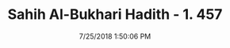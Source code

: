 ---
title        : "Sahih Al-Bukhari Hadith - 1. 457"
date         : 7/25/2018 1:50:06 PM
draft        : false
type         : "hadith"
layout       : "hadith"
BookCode     : "SHB"
VolumeNumber : "1"
HadithNumber : "457"
categories  :  []
tags  :  ["Nafi"]
---